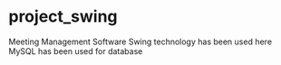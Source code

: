 # project_swing

Meeting Management Software
Swing technology has been used here
MySQL has been used for database
